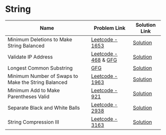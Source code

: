 # String


| Name       | Problem Link                       | Solution Link                      |
|--------------------|------------------------------------|-----------------------------------|
| Minimum Deletions to Make String Balanced          | [Leetcode - 1653](https://leetcode.com/problems/minimum-deletions-to-make-string-balanced)                | [Solution](https://github.com/moinhameed27/Ultimate-DSA/blob/main/String/Minimum%20Deletions%20to%20Make%20String%20Balanced.cpp)              |
| Validate IP Address          | [Leetcode - 468](https://leetcode.com/problems/validate-ip-address/description/) & [GFG](https://www.geeksforgeeks.org/problems/validate-an-ip-address-1587115621/1)                | [Solution](https://github.com/moinhameed27/Ultimate-DSA/blob/main/String/Validate%20an%20IP%20Address.java)              |
| Longest Common Substring          | [GFG](https://www.geeksforgeeks.org/problems/longest-common-substring1452/1)                | [Solution](https://github.com/moinhameed27/Ultimate-DSA/blob/main/String/Longest%20Common%20Substring.java)              |
| Minimum Number of Swaps to Make the String Balanced          | [Leetcode - 1963](https://leetcode.com/problems/minimum-number-of-swaps-to-make-the-string-balanced/description/)                | [Solution](https://github.com/moinhameed27/Ultimate-DSA/blob/main/String/Minimum%20Number%20of%20Swaps%20to%20Make%20the%20String%20Balanced.cpp)              |
| Minimum Add to Make Parentheses Valid          | [Leetcode - 921](https://leetcode.com/problems/minimum-add-to-make-parentheses-valid/description/)                | [Solution](https://github.com/moinhameed27/Ultimate-DSA/blob/main/String/Minimum%20Add%20to%20Make%20Parentheses%20Valid.cpp)              |
| Separate Black and White Balls          | [Leetcode - 2938](https://leetcode.com/problems/separate-black-and-white-balls/description/)                | [Solution](https://github.com/moinhameed27/Ultimate-DSA/blob/main/String/Separate%20Black%20and%20White%20Balls.cpp)              |
| String Compression III          | [Leetcode - 3163](https://leetcode.com/problems/string-compression-iii/description/)                | [Solution](https://github.com/moinhameed27/Ultimate-DSA/blob/main/String/String%20Compression%20III.cpp)              |